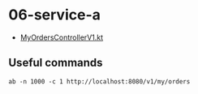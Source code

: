 # 06-service-a

* [MyOrdersControllerV1.kt](src/main/kotlin/me/ilya40umov/observability/MyOrdersControllerV1.kt)

## Useful commands

```shell
ab -n 1000 -c 1 http://localhost:8080/v1/my/orders
```